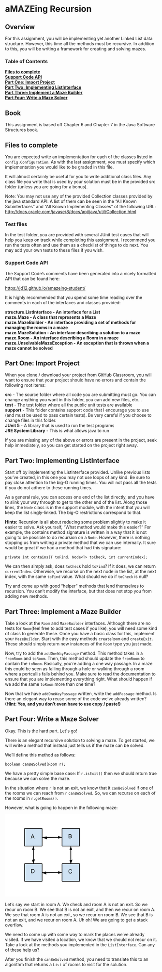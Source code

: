 # aMAZEing Recursion 

## Overview
For this assignment, you will be implementing yet another Linked List data structure. However, this time all the methods must be recursive. In addition to this, you will be writing a framework for creating and solving mazes.

### Table of Contents
**[Files to complete](#files-to-complete)**<br>
**[Support Code API](#support-code-api)**<br>
**[Part One: Import Project](#part-one-import-project)**<br>
**[Part Two: Implementing ListInterface](#part-two-implementing-listinterface)**<br>
**[Part Three: Implement a Maze Builder](#part-three-implement-a-maze-builder)**<br>
**[Part Four: Write a Maze Solver](#part-four-write-a-maze-solver)**<br>

## Book
This assignment is based off Chapter 6 and Chapter 7 in the Java Software Structures book.

## Files to complete
You are expected write an implementation for each of the classes listed in `config.Configuration`. As with the last assignment, you must specify which implementation you would like to be graded in this file.

It will almost certainly be useful for you to write additional class files. Any class file you write that is used by your solution must be in the provided src folder (unless you are going for a bonus).

Note: You may not use any of the provided Collection classes provided by the java standard API. A list of them can be seen in the “All Known Subinterfaces” and “All Known Implementing Classes” of the following URL: http://docs.oracle.com/javase/8/docs/api/java/util/Collection.html

### Test files
In the test folder, you are provided with several JUnit test cases that will help you keep on track while completing this assignment. I recommend you run the tests often and use them as a checklist of things to do next. You may add your own tests to these files if you wish.

### Support Code API
The Support Code’s comments have been generated into a nicely formatted API that can be found here: 

https://jd12.github.io/amazeing-student/

It is highly recommended that you spend some time reading over the comments in each of the interfaces and classes provided:

**structure.ListInterface - An interface for a List<br>
maze.Maze - A class that represents a Maze<br>
maze.MazeBuilder - An interface providing a set of methods for managing the rooms in a maze<br>
maze.MazeSolution - An interface describing a solution to a maze<br>
maze.Room - An interface describing a Room in a maze<br>
maze.UnsolvableMazeException - An exception that is thrown when a maze cannot be solved**


## Part One: Import Project 
When you clone / download your project from GitHub Classroom, you will want to ensure that your project should have no errors and contain the following root items:

**src** - The source folder where all code you are submitting must go. You can change anything you want in this folder, you can add new files, etc...<br>
**test** - The test folder where all the public unit tests are available<br>
**support** - This folder contains support code that I encourage you to use (and must be used to pass certain tests). Be very careful if you choose to change files in this folder.<br>
**JUnit 5** - A library that is used to run the test programs<br>
**JRE System Library** - This is what allows java to run<br>

If you are missing any of the above or errors are present in the project, seek help immediately, so you can get started on the project right away.


## Part Two: Implementing ListInterface
Start off by implementing the ListInterface provided. Unlike previous lists you’ve created, in this one you may not use loops of any kind. Be sure to pay close attention to the big-O running times. You will not pass all the tests if you do not adhere to these running times.

As a general rule, you can access one end of the list directly, and you have to slink your way through to get to the other end of the list. Along those lines, the `Node` class is in the support module, with the intent that you will keep the list singly-linked. The big-O restrictions correspond to that.

**Hints:** Recursion is all about reducing some problem slightly to make it easier to solve. Ask yourself, “What method would make this easier?” For example, the contains method signature is written in a way that it is not going to be possible to do recursion on a `Node`. However, there is nothing stopping us from writing a private method that we can use internally. It sure would be great if we had a method that had this signature:

```
private int contains(T toFind, Node<T> toCheck, int currentIndex);
```

We can then simply ask, does `toCheck` hold `toFind`? If it does, we can return `currentIndex`. Otherwise, we recurse on the next node in the list, at the next index, with the same `toFind` value. What should we do if `toCheck` is null?

Try and come up with good “helper” methods that lend themselves to recursion. You can’t modify the interface, but that does not stop you from adding new methods.


## Part Three: Implement a Maze Builder
Take a look at the `Room` and `MazeBuilder` interfaces. Although there are no tests for `Room`(feel free to add test cases if you like), you will need some kind of class to generate these. Once you have a basic class for this, implement your `MazeBuilder`. Start with the easy methods `createRoom` and `createExit`. These should simply return new instances of the `Room` type you just made.

Now, try to add the `addOneWayPassage` method. This method takes in a `fromRoom` and `toRoom`. Then, this method should update the `fromRoom` to contain the `toRoom`. Basically, you’re adding a one way passage. In a maze this could be seen as falling through a hole or walking through a room where a portcullis falls behind you. Make sure to read the documentation to ensure that you are implementing everything right. What should happen if we add the same `toRoom` more than one time?

Now that we have `addOneWayPassage` written, write the `addPassage` method. Is there an elegant way to reuse some of the code we’ve already written? **(Hint: Yes, and you don’t even have to use copy / paste!)**


## Part Four: Write a Maze Solver
Okay. This is the hard part. Let's go!

There is an elegant recursive solution to solving a maze. To get started, we will write a method that instead just tells us if the maze can be solved.

We’ll define this method as follows:

```
boolean canBeSolved(Room r);
```

We have a pretty simple base case: If `r.isExit()` then we should return true because we can solve the maze.

In the situation where `r` is not an exit, we know that it `canBeSolved` if one of the rooms we can reach from `r` `canBeSolved`. So, we can recurse on each of the rooms in `r.getRooms()`.

However, what is going to happen in the following maze:

![Recursive Maze](./images/endlessMaze.png)

Let’s say we start in room A. We check and room A is not an exit. So we recur on room B. We see that B is not an exit, and then we recur on room A. We see that room A is not an exit, so we recur on room B. We see that B is not an exit, and we recur on room A. Uh oh! We are going to get a stack overflow.

We need to come up with some way to mark the places we’ve already visited. If we have visited a location, we know that we should not recur on it. Take a look at the methods you implemented in the `ListInterface`. Can any of these help us?

After you finish the `canBeSolved` method, you need to translate this to an algorithm that returns a `List` of rooms to visit for the solution.

